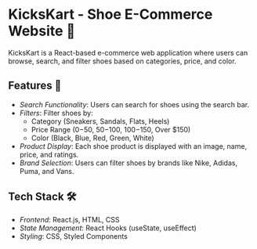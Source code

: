 
# KicksKart - Shoe E-Commerce Website 🛒

KicksKart is a React-based e-commerce web application where users can browse, search, and filter shoes based on categories, price, and color.

## Features 🚀

- *Search Functionality*: Users can search for shoes using the search bar.
- *Filters*: Filter shoes by:
  - Category (Sneakers, Sandals, Flats, Heels)
  - Price Range ($0-$50, $50-$100, $100-$150, Over $150)
  - Color (Black, Blue, Red, Green, White)
- *Product Display*: Each shoe product is displayed with an image, name, price, and ratings.
- *Brand Selection*: Users can filter shoes by brands like Nike, Adidas, Puma, and Vans.

## Tech Stack 🛠

- *Frontend*: React.js, HTML, CSS
- *State Management*: React Hooks (useState, useEffect)
- *Styling*: CSS, Styled Components

